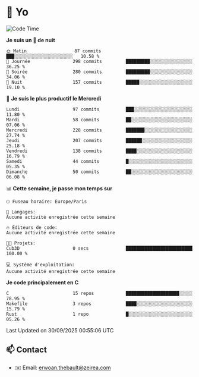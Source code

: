 # 👋 Yo

<!--START_SECTION:waka-->
![Code Time](http://img.shields.io/badge/Code%20Time-233%20hrs%2014%20mins-blue)

**Je suis un 🦉 de nuit** 

```text
🌞 Matin                  87 commits          ███░░░░░░░░░░░░░░░░░░░░░░   10.58 % 
🌆 Journée                298 commits         █████████░░░░░░░░░░░░░░░░   36.25 % 
🌃 Soirée                 280 commits         █████████░░░░░░░░░░░░░░░░   34.06 % 
🌙 Nuit                   157 commits         █████░░░░░░░░░░░░░░░░░░░░   19.10 % 
```
📅 **Je suis le plus productif le Mercredi** 

```text
Lundi                    97 commits          ███░░░░░░░░░░░░░░░░░░░░░░   11.80 % 
Mardi                    58 commits          ██░░░░░░░░░░░░░░░░░░░░░░░   07.06 % 
Mercredi                 228 commits         ███████░░░░░░░░░░░░░░░░░░   27.74 % 
Jeudi                    207 commits         ██████░░░░░░░░░░░░░░░░░░░   25.18 % 
Vendredi                 138 commits         ████░░░░░░░░░░░░░░░░░░░░░   16.79 % 
Samedi                   44 commits          █░░░░░░░░░░░░░░░░░░░░░░░░   05.35 % 
Dimanche                 50 commits          ██░░░░░░░░░░░░░░░░░░░░░░░   06.08 % 
```


📊 **Cette semaine, je passe mon temps sur** 

```text
🕑︎ Fuseau horaire: Europe/Paris

💬 Langages: 
Aucune activité enregistrée cette semaine

🔥 Éditeurs de code: 
Aucune activité enregistrée cette semaine

🐱‍💻 Projets: 
Cub3D                    0 secs              █████████████████████████   100.00 % 

💻 Système d'exploitation: 
Aucune activité enregistrée cette semaine
```

**Je code principalement en C** 

```text
C                        15 repos            ████████████████████░░░░░   78.95 % 
Makefile                 3 repos             ████░░░░░░░░░░░░░░░░░░░░░   15.79 % 
Rust                     1 repo              █░░░░░░░░░░░░░░░░░░░░░░░░   05.26 % 
```




 Last Updated on 30/09/2025 00:55:06 UTC
<!--END_SECTION:waka-->

## 📫 Contact

- ✉️ Email: erwoan.thebault@zeirea.com
